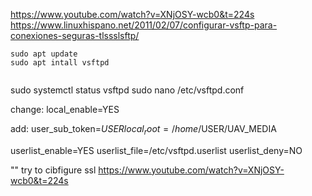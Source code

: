 
https://www.youtube.com/watch?v=XNjOSY-wcb0&t=224s
https://www.linuxhispano.net/2011/02/07/configurar-vsftp-para-conexiones-seguras-tlssslsftp/

```
sudo apt update
sudo apt intall vsftpd


```

sudo systemctl status vsftpd
sudo nano /etc/vsftpd.conf


change:
local_enable=YES

add:
user_sub_token=$USER
local_root= /home/$USER/UAV_MEDIA


userlist_enable=YES
userlist_file=/etc/vsftpd.userlist
userlist_deny=NO

"" try to cibfigure ssl
https://www.youtube.com/watch?v=XNjOSY-wcb0&t=224s